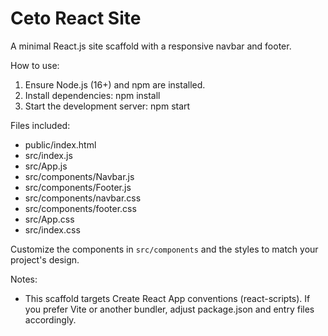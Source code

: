 # Ceto React Site

A minimal React.js site scaffold with a responsive navbar and footer.

How to use:
1. Ensure Node.js (16+) and npm are installed.
2. Install dependencies:
   npm install
3. Start the development server:
   npm start

Files included:
- public/index.html
- src/index.js
- src/App.js
- src/components/Navbar.js
- src/components/Footer.js
- src/components/navbar.css
- src/components/footer.css
- src/App.css
- src/index.css

Customize the components in `src/components` and the styles to match your project's design.

Notes:
- This scaffold targets Create React App conventions (react-scripts). If you prefer Vite or another bundler, adjust package.json and entry files accordingly.

